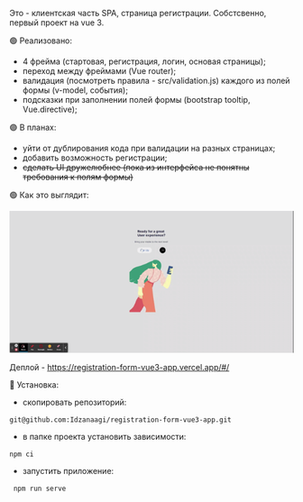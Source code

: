 Это - клиентская часть SPA, страница регистрации. Собстсвенно, первый проект на vue 3.

:green_circle: Реализовано:
- 4 фрейма (стартовая, регистрация, логин, основая страницы);
- переход между фреймами (Vue router);
- валидация (посмотреть правила - src/validation.js) каждого из полей формы (v-model, события);
- подсказки при заполнении полей формы (bootstrap tooltip, Vue.directive);

:purple_circle: В планах:
- уйти от дублирования кода при валидации на разных страницах;
- добавить возможность регистрации;
- ~~сделать UI дружелюбнее (пока из интерфейса не понятны требования к полям формы)~~

:green_circle: Как это выглядит: 

<img src="https://github.com/Idzanaagi/registration-form-vue3-app/blob/master/src/demo/registartion.gif">

Деплой - https://registration-form-vue3-app.vercel.app/#/

:large_blue_circle: Установка:
- скопировать репозиторий: 
```
git@github.com:Idzanaagi/registration-form-vue3-app.git
```
- в папке проекта установить зависимости:
```
npm ci
```
- запустить приложениe:
```
 npm run serve
 ```
 
